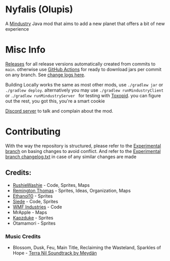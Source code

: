 # Nyfalis (Olupis)
A [Mindustry](https://github.com/Anuken/Mindustry) Java mod that aims to add a new planet that offers a bit of new experience

# Misc Info
[Releases](https://github.com/JiroCab/Olupis/releases) for all release versions automatically created from commits to `main`. 
otherwise use [GitHub Actions](https://github.com/JiroCab/Olupis/actions) for ready to download jars per commit on any branch.
See [change logs here](https://github.com/JiroCab/Olupis/blob/main/changelog.txt). 

Building Locally works the same as most other mods,  use `./gradlew jar` or `./gradlew deploy`.
alternatively you may use `./gradlew runMindustryClient `or `./gradlew runMindustryServer ` for testing with [Toxopid](https://github.com/Xpdustry/Toxopid).
you can figure out the rest, you got this, you're a smart cookie

[Discord server](https://discord.gg/S8wuZAF4ZZ) to talk and complain about the mod.

# Contributing
With the way the repository is structured, please refer to the [Experimental branch](https://github.com/JiroCab/Olupis/tree/experimental) on basing changes to avoid conflict.
And refer to the [Experimental branch changelog.txt](https://github.com/JiroCab/Olupis/blob/experimental/changelog.txt) in case of any similar changes are made

## Credits:
* [RushieWashie](https://github.com/JiroCab) - Code, Sprites, Maps
* [Remington Thomas](https://github.com/NightmarishWolf) - Sprites, Ideas, Organization, Maps
* [Ethanol10](https://github.com/SuperEthanol10) - Sprites
* [Siede](https://github.com/siede2010) - Code, Sprites
* [WMF Industries](https://github.com/WMF-Industries) - Code
* MrApple - Maps
* [Kapzduke](https://github.com/kapzduke) - Sprites
* Otamamori - Sprites

### Music Credits
* Blossom, Dusk, Feu, Main Title, Reclaiming the Wasteland, Sparkles of Hope - [Terra Nil Soundtrack by Meydän](https://store.steampowered.com/app/2321920/Terra_Nil_Soundtrack/) 